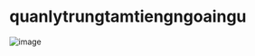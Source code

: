 # quanlytrungtamtiengngoaingu
![image](https://github.com/namelf1/quanlytrungtamtiengngoaingu/assets/124643678/2b662f53-a988-4f43-8e31-51575f7f2a75)
